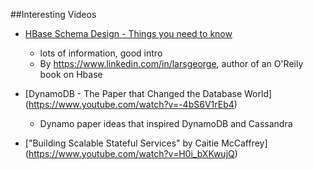 ##Interesting Videos
- [HBase Schema Design - Things you need to know](https://www.youtube.com/watch?v=_HLoH_PgrLk)
  * lots of information, good intro
  * By https://www.linkedin.com/in/larsgeorge, author of an O'Reily book on Hbase

- [DynamoDB - The Paper that Changed the Database World] (https://www.youtube.com/watch?v=-4bS6V1rEb4)
  * Dynamo paper ideas that inspired DynamoDB and Cassandra

- ["Building Scalable Stateful Services" by Caitie McCaffrey] (https://www.youtube.com/watch?v=H0i_bXKwujQ)
